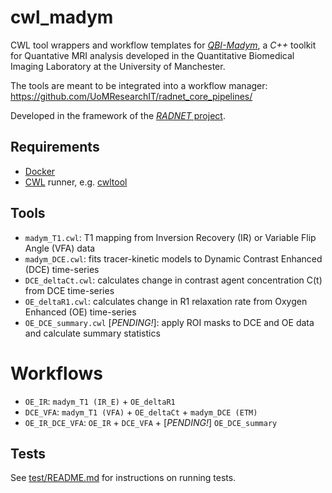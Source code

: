 # cwl_madym

CWL tool wrappers and workflow templates for [*QBI-Madym*](https://gitlab.com/manchester_qbi/manchester_qbi_public/madym_cxx),
a *C++* toolkit for Quantative MRI analysis developed in the Quantitative Biomedical Imaging Laboratory at the University of Manchester.

The tools are meant to be integrated into a workflow manager: <https://github.com/UoMResearchIT/radnet_core_pipelines/>

Developed in the framework of the [*RADNET* project](https://github.com/orgs/UoMResearchIT/projects/39). 

## Requirements

- [Docker](https://www.docker.com/)
- [CWL](https://www.commonwl.org/) runner, e.g. [cwltool](https://github.com/common-workflow-language/cwltool)

## Tools

- `madym_T1.cwl`: T1 mapping from Inversion Recovery (IR) or Variable Flip Angle (VFA) data
- `madym_DCE.cwl`: fits tracer-kinetic models to Dynamic Contrast Enhanced (DCE) time-series
- `DCE_deltaCt.cwl`: calculates change in contrast agent concentration C(t) from DCE time-series
- `OE_deltaR1.cwl`: calculates change in R1 relaxation rate from Oxygen Enhanced (OE) time-series
- `OE_DCE_summary.cwl` [*PENDING!*]: apply ROI masks to DCE and OE data and calculate summary statistics

# Workflows

- `OE_IR`: `madym_T1 (IR_E)` + `OE_deltaR1`
- `DCE_VFA`: `madym_T1 (VFA)` + `OE_deltaCt` + `madym_DCE (ETM)`
- `OE_IR_DCE_VFA`: `OE_IR` + `DCE_VFA` + [*PENDING!*] `OE_DCE_summary`

## Tests

See [test/README.md](test/README.md) for instructions on running tests.
